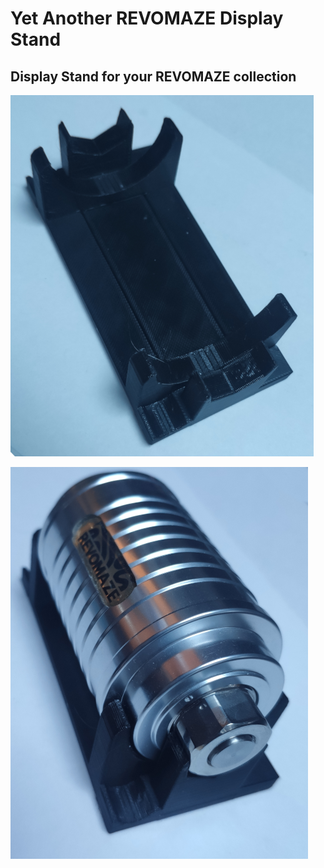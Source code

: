 # Yet Another REVOMAZE Display Stand



## Display Stand for your REVOMAZE collection

![V1 display stand empty](images//V1_unsolved_empty.png)

![V1 display stand unsolved](images/V1_unsolved_silver.png)
